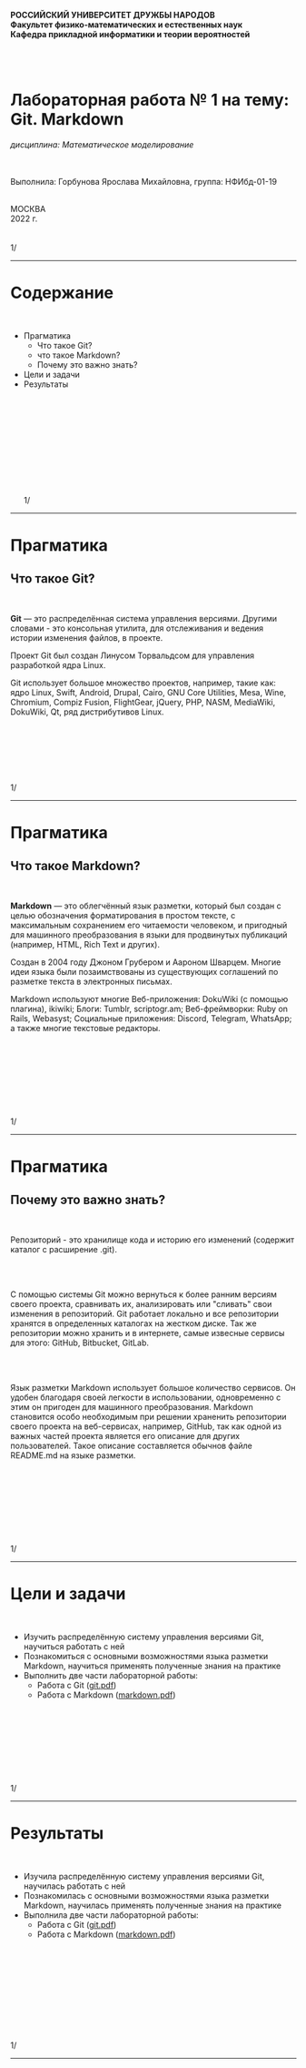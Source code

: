 **РОССИЙСКИЙ УНИВЕРСИТЕТ ДРУЖБЫ НАРОДОВ**<br>
**Факультет физико-математических и естественных наук**<br>
**Кафедра прикладной информатики и теории вероятностей**<br>
<br><br><br>

# Лабораторная работа № 1 на тему: Git. Markdown
*дисциплина: Математическое моделирование*
<br><br><br>

Выполнила: Горбунова Ярослава Михайловна, группа: НФИбд-01-19<br>
<br>

МОСКВА<br>
2022 г.
<br><br><br>
1/

-----------------------------

# Содержание
<br>

* Прагматика <br>
  - Что такое Git?
  - что такое Markdown?
  - Почему это важно знать?
* Цели и задачи <br>
* Результаты <br>
<br><br><br><br><br><br><br><br><br><br><br>
1/

-----------------------------

# Прагматика
## Что такое Git?
<br>

**Git**  — это распределённая система управления версиями. Другими словами - это консольная утилита, для отслеживания и ведения истории изменения файлов, в проекте.

Проект Git был создан Линусом Торвальдсом для управления разработкой ядра Linux. 

Git использует большое множество проектов, например, такие как: ядро Linux, Swift, Android, Drupal, Cairo, GNU Core Utilities, Mesa, Wine, Chromium, Compiz Fusion, FlightGear, jQuery, PHP, NASM, MediaWiki, DokuWiki, Qt, ряд дистрибутивов Linux. 
<br><br><br><br><br><br><br>

1/

-----------------------------

# Прагматика
## Что такое Markdown?
<br>

**Markdown**  — это облегчённый язык разметки, который был создан с целью обозначения форматирования в простом тексте, с максимальным сохранением его читаемости человеком, и пригодный для машинного преобразования в языки для продвинутых публикаций (например, HTML, Rich Text и других). 

Создан в 2004 году Джоном Грубером и Аароном Шварцем. Многие идеи языка были позаимствованы из существующих соглашений по разметке текста в электронных письмах. 

Markdown используют многие Веб-приложения: DokuWiki (с помощью плагина), ikiwiki; Блоги: Tumblr, scriptogr.am; Веб-фреймворки: Ruby on Rails, Webasyst; Социальные приложения: Discord, Telegram, WhatsApp; а также многие текстовые редакторы.

<br><br><br><br><br><br><br>

1/

-----------------------------
# Прагматика
## Почему это важно знать?
<br>

Репозиторий - это хранилище кода и историю его изменений (содержит каталог с расширение .git).

<br><br>

С помощью системы Git можно вернуться к более ранним версиям своего проекта, сравнивать их, анализировать или "сливать" свои изменения в репозиторий. Git работает локально и все репозитории хранятся в определенных каталогах на жестком диске.
Так же репозитории можно хранить и в интернете, самые извесные сервисы для этого: GitHub, Bitbucket, GitLab.

<br><br>

Язык разметки Markdown использует большое количество сервисов. Он удобен благодаря своей легкости в использовании, одновременно с этим он пригоден для машинного преобразования. 
Markdown становится особо необходимым при решении храненить репозитории своего проекта на веб-сервисах, например, GitHub, так как одной из важных частей проекта является его описание для других пользователей.
Такое описание составляется обычнов файле README.md на языке разметки.

<br><br><br><br><br><br><br>

1/

-----------------------------

# Цели и задачи
<br>

- Изучить распределённую систему управления версиями Git, научиться работать с ней
- Познакомиться с основными возможностями языка разметки Markdown, научиться применять полученные знания на практике
- Выполнить две части лабораторной работы:
  * Работа с Git ([git.pdf](documents/git.pdf "Задание по Git"))
  * Работа с Markdown ([markdown.pdf](documents/markdown.pdf "Задание по markdown"))

<br><br><br><br><br><br><br>

1/

-----------------------------

# Результаты
<br>

- Изучила распределённую систему управления версиями Git, научилась работать с ней
- Познакомилась с основными возможностями языка разметки Markdown, научилась применять полученные знания на практике
- Выполнила две части лабораторной работы:
  * Работа с Git ([git.pdf](documents/git.pdf "Задание по Git"))
  * Работа с Markdown ([markdown.pdf](documents/markdown.pdf "Задание по markdown"))

<br>

<br><br><br><br><br><br><br>

1/

-----------------------------
